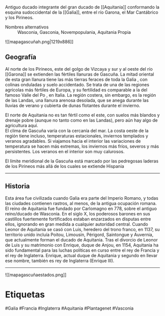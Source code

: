 Antiguo ducado integrante del gran ducado de [[Aquitania]] conformando la esquina sudoccidental de la [[Galia]], entre el río Garona, el Mar Cantábrico y los Pirineos. <dl><dt>Nombres alternativos</dt><dd>Wasconia, Gasconia, Novempopulania, Aquitania Propia</dd></dl></section>

![[mapagascuñah.png|1219x886]]
<section data-section-id="geography" class="wa-section public"><h2>Geografía</h2>
Al norte de los Pirineos, este del golgo de Vizcaya y sur y  al oeste del río [[Garona]] se extienden las fértiles llanuras de Gascuña. La mitad oriental de esta gran llanura tiene las más tierras feraces de toda la Galia , con colinas onduladas y suelo accidentado. Se trata de una de las regiones agrícolas más fértiles de Europa, y su fertilidad es comparable a la del famoso Valle del Po , en Italia. La región costera, sin embargo, es la región de las Landas, una llanura arenosa desolada, que se anega durante las lluvias de verano y cubierta de dunas flotantes durante el invierno. 
<p>
El norte de Aquitania no es tan fértil como el este, con suelos más blandos y drenaje pobre (aunque no tanto como en las Landas), pero aún hay algo de agricultura aquí.
<br />
El clima de Gascuña varía con la cercanía del mar. La costa oeste de la región tiene incluso, temperaturas estacionales, inviernos templados y veranos agradables. Si viajamos hacia el interior las variaciones de temperatura se hacen más extremas, los inviernos más fríos, severos y más persistentes. Los veranos en el interior son muy calurosos.
<br />
</p>
<p>
El límite meridional de la Gascuña está marcado por las pedregosas laderas de los <span class="article-link article-explorer-link entity-link wa-link" data-article-privacy="public" data-article-id="53792d76-7259-443a-a6ce-9b9cf0698386" data-template-type="location" data-article="53792d76-7259-443a-a6ce-9b9cf0698386">Pirineos</span> más allá de los cuales se extiende Hispania</p><hr /></section><section data-section-id="history" class="wa-section public"><h2>Historia</h2>
<p>Esta área fue civilizada cuando Galia era parte del Imperio Romano, y todas las ciudades contienen rastros, al menos, de la antigua ocupación romana. El reino de Aquitania fue fundado por Carlomagno en 778, sobre el antiguo reino/ducado de Wasconia. En el siglo X, los poderosos barones en sus castillos fuertemente fortificados estaban enzarzados en disputas entre ellos, ignorando en gran medida a cualquier autoridad central. Cuando Leonor de Aquitania se casó con Luis, heredero del trono franco, en 1137, su territorio unido incluía Poitou, Limousin, Périgord, Saintongue y Auvernia, que actualmente forman el ducado de Aquitania. Tras el divorcio de Leonor de Luis y su matrimonio con Enrique, duque de Anjou, en 1154, Aquitania ha sido fundamental para las luchas políticas en curso entre el rey de Francia y el rey de Inglaterra. Enrique, actual duque de Aquitania y segundo en llevar ese nombre, también es rey de Inglaterra (Enrique III).</p><hr /></section>   ![[mapagascuñaestados.png]]



# Etiquetas 
#Galia #Francia #Inglaterra #Aquitania #Plantagenet #Vasconia 

